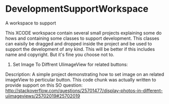 DevelopmentSupportWorkspace
===========================

A workspace to support

This XCODE workspace contain several small projects explaining some do hows and containing some classes to support development. This classes can eaisily be dragged and dropped inside the project and be used to support the development of any kind. This will be better if this includes name and copyright. But it's fine you choose not to.

1. Set Image To Diffrent UIimageView for related buttons:

Description: A simple project demonstrating how to set image on an related imageView to perticular button. This code chunk was actually written to provide support on this SO question: http://stackoverflow.com/questions/25701477/display-photos-in-different-uiimageviews/25702019#25702019
